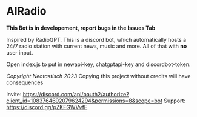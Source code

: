 # AIRadio

**This Bot is in developement, report bugs in the Issues Tab**

Inspired by RadioGPT. This is a discord bot, which automatically hosts a 24/7 radio station with current news, music and more. All of that with **no** user input.

Open index.js to put in newapi-key, chatgptapi-key and discordbot-token.

*Copyright Neotastisch 2023*
Copying this project without credits will have consequences




Invite: https://discord.com/api/oauth2/authorize?client_id=1083764692079624294&permissions=8&scope=bot
Support: https://discord.gg/pZKFGWVvfF 
